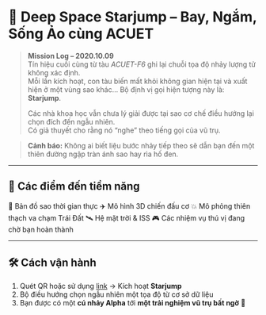 # 🚀 Deep Space Starjump – Bay, Ngắm, Sống Ảo cùng ACUET

> **Mission Log – 2020.10.09**  
> Tín hiệu cuối cùng từ tàu *ACUET-F6* ghi lại chuỗi tọa độ nhảy lượng tử không xác định.  
> Mỗi lần kích hoạt, con tàu biến mất khỏi không gian hiện tại và xuất hiện ở một vùng sao khác… 
> Bộ định vị gọi hiện tượng này là: **Starjump**.  
> 
> Các nhà khoa học vẫn chưa lý giải được tại sao cơ chế điều hướng lại chọn đích đến ngẫu nhiên.  
> Có giả thuyết cho rằng nó “nghe” theo tiếng gọi của vũ trụ.  

> **Cảnh báo:** Không ai biết liệu bước nhảy tiếp theo sẽ dẫn bạn đến một thiên đường ngập tràn ánh sao hay rìa hố đen.

---

## 🌌 Các điểm đến tiềm năng
💫 Bản đồ sao thời gian thực
✈️ Mô hình 3D chiến đấu cơ
💥 Mô phỏng thiên thạch va chạm Trái Đất
🛰  Hệ mặt trời & ISS
🎮 Các nhiệm vụ thú vị đang chờ bạn hoàn thành

---

## 🛠 Cách vận hành
1. Quét QR hoặc sử dụng [link](google.com) → Kích hoạt **Starjump**
2. Bộ điều hướng chọn ngẫu nhiên một tọa độ từ cơ sở dữ liệu
3. Bạn được có một **cú nhảy Alpha** tới **một trải nghiệm vũ trụ bất ngờ** 🎁

